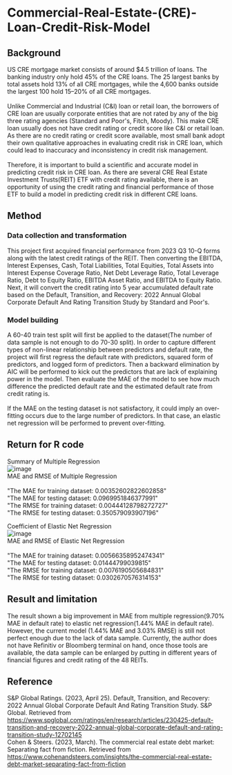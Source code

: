 # Commercial-Real-Estate-(CRE)-Loan-Credit-Risk-Model
## Background
US CRE mortgage market consists of around $4.5 trillion of loans. The banking industry only hold 45% of the CRE loans.  The 25 largest banks by total assets hold 13% of all CRE mortgages, while the 4,600 banks outside the largest 100 hold 15–20% of all CRE mortgages. <br> <br>
Unlike Commercial and Industrial (C&I) loan or retail loan, the borrowers of CRE loan are usually corporate entities that are not rated by any of the big three rating agencies (Standard and Poor's, Fitch, Moody). This make CRE loan usually does not have credit rating or credit score like C&I or retail loan. As there are no credit rating or credit score available, most small bank adopt their own qualitative approaches in evaluating credit risk in CRE loan, which could lead to inaccuracy and inconsistency in credit risk management. <br> <br>
Therefore, it is important to build a scientific and accurate model in predicting credit risk in CRE loan. As there are several CRE Real Estate Investment Trusts(REIT) ETF with credit rating available, there is an opportunity of using the credit rating and financial performance of those ETF to build a model in predicting credit risk in different CRE loans.

## Method
### Data collection and transformation
This project first acquired financial performance from 2023 Q3 10-Q forms along with the latest credit ratings of the REIT. Then converting the EBITDA, Interest Expenses, Cash, Total Liabilities, Total Equities, Total Assets into Interest Expense Coverage Ratio, Net Debt Leverage Ratio, Total Leverage Ratio, Debt to Equity Ratio, EBITDA Asset Ratio, and EBITDA to Equity Ratio. Next, it will convert the credit rating into 5 year accumulated default rate based on the Default, Transition, and Recovery: 2022 Annual Global Corporate Default And Rating Transition Study by Standard and Poor's. <br>

### Model building
A 60-40 train test split will first be applied to the dataset(The number of data sample is not enough to do 70-30 split). In order to capture different types of non-linear relationship between predictors and default rate, the project will first regress the default rate with predictors, squared form of predictors, and logged form of predictors. Then a backward elimination by AIC will be performed to kick out the predictors that are lack of explaining power in the model. Then evaluate the MAE of the model to see how much difference the predicted default rate and the estimated default rate from credit rating is. <br><br>
If the MAE on the testing dataset is not satisfactory, it could imply an over-fitting occurs due to the large number of predictors. In that case, an elastic net regression will be performed to prevent over-fitting.

## Return for R code
Summary of Multiple Regression<br>
![image](https://github.com/HaHaIamHarry/Commercial-Real-Estate-CRE-Loan-Credit-Risk-Model/assets/141811361/a53a1ce3-55e1-4274-940b-5e25b987bb67)
<br>MAE and RMSE of Multiple Regression<br>
<br>"The MAE for training dataset:  0.00352602822602858"
<br>"The MAE for testing dataset:  0.0969951846377991"
<br>"The RMSE for training dataset:  0.00444128798272727"
<br>"The RMSE for testing dataset:  0.350579093907196"

Coefficient of Elastic Net Regression<br>
![image](https://github.com/HaHaIamHarry/Commercial-Real-Estate-CRE-Loan-Credit-Risk-Model/assets/141811361/8813f43e-855a-4f82-8f63-0353b9f31d68)
<br>MAE and RMSE of Elastic Net Regression<br>
<br>"The MAE for training dataset:  0.00566358952474341"
<br>"The MAE for testing dataset:  0.01444799039815"
<br>"The RMSE for training dataset:  0.0076190505684831"
<br>"The RMSE for testing dataset:  0.0302670576314153"

## Result and limitation
The result shown a big improvement in MAE from multiple regression(9.70% MAE in default rate) to elastic net regression(1.44% MAE in default rate). However, the current model (1.44% MAE and 3.03% RMSE) is still not perfect enough due to the lack of data sample. Currently, the author does not have Refinitiv or Bloomberg terminal on hand, once those tools are available, the data sample can be enlarged by putting in different years of financial figures and credit rating of the 48 REITs.

## Reference
S&P Global Ratings. (2023, April 25). Default, Transition, and Recovery: 2022 Annual Global Corporate Default And Rating Transition Study. S&P Global. Retrieved from https://www.spglobal.com/ratings/en/research/articles/230425-default-transition-and-recovery-2022-annual-global-corporate-default-and-rating-transition-study-12702145 <br>
Cohen & Steers. (2023, March). The commercial real estate debt market: Separating fact from fiction. Retrieved from https://www.cohenandsteers.com/insights/the-commercial-real-estate-debt-market-separating-fact-from-fiction
